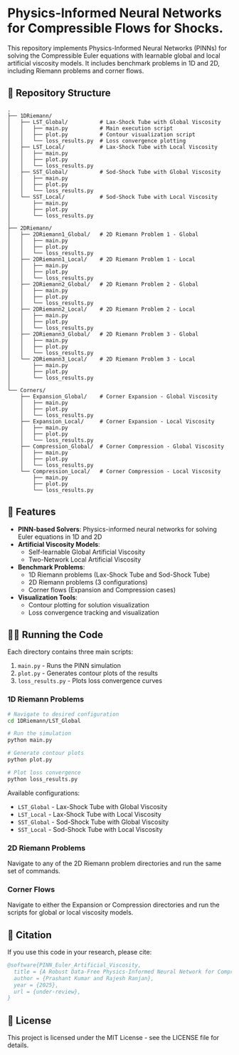 # Physics-Informed Neural Networks for Compressible Flows for Shocks.

This repository implements Physics-Informed Neural Networks (PINNs) for solving the Compressible Euler equations with learnable global and local artificial viscosity models. It includes benchmark problems in 1D and 2D, including Riemann problems and corner flows.

## 📂 Repository Structure

```
.
├── 1DRiemann/
│   ├── LST_Global/          # Lax-Shock Tube with Global Viscosity
│   │   ├── main.py          # Main execution script
│   │   ├── plot.py          # Contour visualization script
│   │   └── loss_results.py  # Loss convergence plotting
│   ├── LST_Local/           # Lax-Shock Tube with Local Viscosity
│   │   ├── main.py
│   │   ├── plot.py
│   │   └── loss_results.py
│   ├── SST_Global/          # Sod-Shock Tube with Global Viscosity
│   │   ├── main.py
│   │   ├── plot.py
│   │   └── loss_results.py
│   └── SST_Local/           # Sod-Shock Tube with Local Viscosity
│       ├── main.py
│       ├── plot.py
│       └── loss_results.py
│  
├── 2DRiemann/
│   ├── 2DRiemann1_Global/   # 2D Riemann Problem 1 - Global
│   │   ├── main.py
│   │   ├── plot.py
│   │   └── loss_results.py
│   ├── 2DRiemann1_Local/    # 2D Riemann Problem 1 - Local
│   │   ├── main.py
│   │   ├── plot.py
│   │   └── loss_results.py
│   ├── 2DRiemann2_Global/   # 2D Riemann Problem 2 - Global
│   │   ├── main.py
│   │   ├── plot.py
│   │   └── loss_results.py
│   ├── 2DRiemann2_Local/    # 2D Riemann Problem 2 - Local
│   │   ├── main.py
│   │   ├── plot.py
│   │   └── loss_results.py
│   ├── 2DRiemann3_Global/   # 2D Riemann Problem 3 - Global
│   │   ├── main.py
│   │   ├── plot.py
│   │   └── loss_results.py
│   └── 2DRiemann3_Local/    # 2D Riemann Problem 3 - Local
│       ├── main.py
│       ├── plot.py
│       └── loss_results.py
│
└── Corners/
    ├── Expansion_Global/    # Corner Expansion - Global Viscosity
    │   ├── main.py
    │   ├── plot.py
    │   └── loss_results.py
    ├── Expansion_Local/     # Corner Expansion - Local Viscosity
    │   ├── main.py
    │   ├── plot.py
    │   └── loss_results.py
    ├── Compression_Global/  # Corner Compression - Global Viscosity
    │   ├── main.py
    │   ├── plot.py
    │   └── loss_results.py
    └── Compression_Local/   # Corner Compression - Local Viscosity
        ├── main.py
        ├── plot.py
        └── loss_results.py
```

## 🚀 Features

- **PINN-based Solvers**: Physics-informed neural networks for solving Euler equations in 1D and 2D
- **Artificial Viscosity Models**:
  - Self-learnable Global Artificial Viscosity
  - Two-Network Local Artificial Viscosity
- **Benchmark Problems**:
  - 1D Riemann problems (Lax-Shock Tube and Sod-Shock Tube)
  - 2D Riemann problems (3 configurations)
  - Corner flows (Expansion and Compression cases)
- **Visualization Tools**:
  - Contour plotting for solution visualization
  - Loss convergence tracking and visualization

## 🏃‍♂️ Running the Code

Each directory contains three main scripts:

1. `main.py` - Runs the PINN simulation
2. `plot.py` - Generates contour plots of the results
3. `loss_results.py` - Plots loss convergence curves

### 1D Riemann Problems
```bash
# Navigate to desired configuration
cd 1DRiemann/LST_Global

# Run the simulation
python main.py

# Generate contour plots
python plot.py

# Plot loss convergence
python loss_results.py
```

Available configurations:
- `LST_Global` - Lax-Shock Tube with Global Viscosity
- `LST_Local` - Lax-Shock Tube with Local Viscosity
- `SST_Global` - Sod-Shock Tube with Global Viscosity
- `SST_Local` - Sod-Shock Tube with Local Viscosity

### 2D Riemann Problems
Navigate to any of the 2D Riemann problem directories and run the same set of commands.

### Corner Flows
Navigate to either the Expansion or Compression directories and run the scripts for global or local viscosity models.

## 📖 Citation

If you use this code in your research, please cite:
```bibtex
@software{PINN_Euler_Artificial_Viscosity,
  title = {A Robust Data-Free Physics-Informed Neural Network for Compressible Flows with Shocks}},
  author = {Prashant Kumar and Rajesh Ranjan},
  year = {2025},
  url = {under-review},
}
```

## 📄 License

This project is licensed under the MIT License - see the LICENSE file for details.